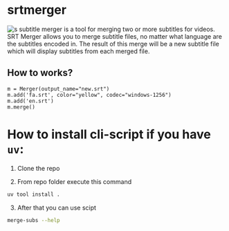 # srtmerger
![s](https://cloud.githubusercontent.com/assets/1775045/11559585/608ac4fa-99cf-11e5-91a2-3ea93ae98a3a.png)
subtitle merger is a tool for merging two or more subtitles for videos.
SRT Merger allows you to merge subtitle files, no matter what language are the subtitles encoded in. The result of this merge will be a new subtitle file which will display subtitles from each merged file.

## How to works?
    m = Merger(output_name="new.srt")
    m.add('fa.srt', color="yellow", codec="windows-1256")
    m.add('en.srt')
    m.merge()


# How to install cli-script if you have `uv`:

1) Clone the repo 

2) From repo folder execute this command

```bash
uv tool install .
```

3) After that you can use scipt

```bash
merge-subs --help
```